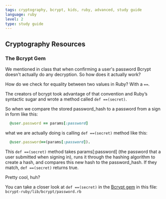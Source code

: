 ```yaml
---
tags: cryptography, bcrypt, kids, ruby, advanced, study guide
language: ruby
level: 2
type: study guide
---
```


## Cryptography Resources

### The Bcrypt Gem

We mentioned in class that when confirming a user's password Bcrypt doesn't actually do any decryption. So how does it actually work?

How do we check for equality between two values in Ruby? With a `==`.

The creators of bcrypt took advantage of that convention and Ruby’s syntactic sugar and wrote a method called `def ==(secret)`.

So when we compare the stored password_hash to a password from a sign in form like this:

```ruby
  @user.password == params[:password]
```
what we are actually doing is calling `def ==(secret)` method like this:

```ruby
  @user.password==(params[:password]). 
```
This `def ==(secret)` method takes params[:password] (the password that a user submitted when signing in), runs it through the hashing algorithm to create a hash, and compares this new hash to the password_hash. If they match, `def ==(secret)` returns true.

Pretty cool, huh? 

You can take a closer look at `def ==(secret)` in the [Bcrypt gem](https://github.com/codahale/bcrypt-ruby) in this file: `bcrypt-ruby/lib/bcrypt/password.rb`



